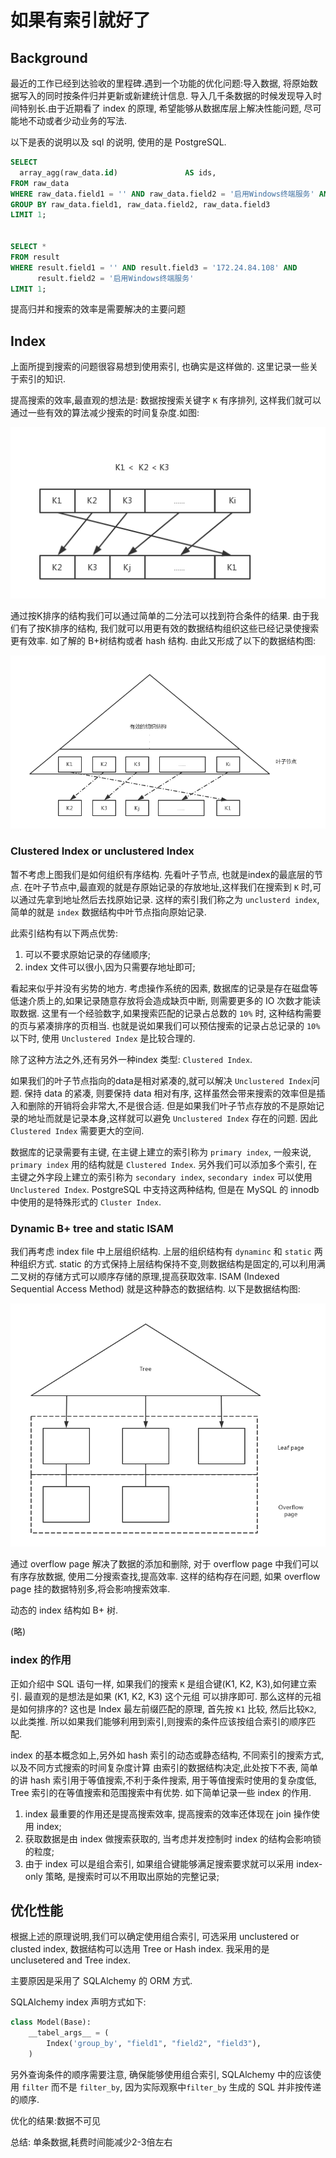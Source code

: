 # 如果有索引就好了

## Background
最近的工作已经到达验收的里程碑.遇到一个功能的优化问题:导入数据, 将原始数据写入的同时按条件归并更新或新建统计信息. 
导入几千条数据的时候发现导入时间特别长.由于近期看了 index 的原理, 希望能够从数据库层上解决性能问题, 
尽可能地不动或者少动业务的写法.

以下是表的说明以及 sql 的说明, 使用的是 PostgreSQL.

```sql
SELECT
  array_agg(raw_data.id)               AS ids,
FROM raw_data
WHERE raw_data.field1 = '' AND raw_data.field2 = '启用Windows终端服务' AND raw_data.field3 = '172.24.84.108'
GROUP BY raw_data.field1, raw_data.field2, raw_data.field3
LIMIT 1;


SELECT *
FROM result
WHERE result.field1 = '' AND result.field3 = '172.24.84.108' AND
      result.field2 = '启用Windows终端服务'
LIMIT 1;
```

提高归并和搜索的效率是需要解决的主要问题

## Index 
上面所提到搜索的问题很容易想到使用索引, 也确实是这样做的. 这里记录一些关于索引的知识.

提高搜索的效率,最直观的想法是: 数据按搜索关键字 `K` 有序排列,
这样我们就可以通过一些有效的算法减少搜索的时间复杂度.如图:

![按 K 排序](/img/sort-k.png)

通过按K排序的结构我们可以通过简单的二分法可以找到符合条件的结果. 由于我们有了按K排序的结构, 
我们就可以用更有效的数据结构组织这些已经记录使搜索更有效率. 如了解的 B+树结构或者 hash 结构.
由此又形成了以下的数据结构图:

![ ](/img/init-b-tree.png)


### Clustered Index or unclustered Index

暂不考虑上图我们是如何组织有序结构. 先看叶子节点, 也就是index的最底层的节点. 
在叶子节点中,最直观的就是存原始记录的存放地址,这样我们在搜索到 `K` 时,可以通过先拿到地址然后去找原始记录. 
这样的索引我们称之为 `unclusterd index`, 简单的就是 `index` 数据结构中叶节点指向原始记录. 

此索引结构有以下两点优势:
1. 可以不要求原始记录的存储顺序;
2. index 文件可以很小,因为只需要存地址即可;

看起来似乎并没有劣势的地方. 考虑操作系统的因素, 数据库的记录是存在磁盘等低速介质上的,如果记录随意存放将会造成缺页中断,
则需要更多的 IO 次数才能读取数据. 这里有一个经验数字,如果搜索匹配的记录占总数的 `10%` 时, 这种结构需要的页与紧凑排序的页相当.
也就是说如果我们可以预估搜索的记录占总记录的 `10%` 以下时, 使用 `Unclustered Index` 是比较合理的.

除了这种方法之外,还有另外一种index 类型: `Clustered Index`.

如果我们的叶子节点指向的data是相对紧凑的,就可以解决 `Unclustered Index`问题. 
保持 data 的紧凑, 则要保持 data 相对有序, 这样虽然会带来搜索的效率但是插入和删除的开销将会非常大,不是很合适.
但是如果我们叶子节点存放的不是原始记录的地址而就是记录本身,这样就可以避免 `Unclustered Index` 存在的问题.
因此 `Clustered Index` 需要更大的空间.

数据库的记录需要有主键, 在主键上建立的索引称为 `primary index`, 一般来说, `primary index` 用的结构就是 `Clustered Index`.
另外我们可以添加多个索引, 在主键之外字段上建立的索引称为 `secondary index`, `secondary index` 可以使用 `Unclustered Index`.
PostgreSQL 中支持这两种结构, 但是在 MySQL 的 innodb 中使用的是特殊形式的 `Cluster Index`.

### Dynamic B+ tree and static ISAM

我们再考虑 index file 中上层组织结构. 上层的组织结构有 `dynaminc` 和 `static` 两种组织方式. 
static 的方式保持上层结构保持不变,则数据结构是固定的,可以利用满二叉树的存储方式可以顺序存储的原理,提高获取效率.
ISAM (Indexed Sequential Access Method) 就是这种静态的数据结构. 以下是数据结构图:

![ ISAM ](/img/isam.png)

通过 overflow page 解决了数据的添加和删除, 对于 overflow page 中我们可以有序存放数据, 使用二分搜索查找,提高效率.
这样的结构存在问题, 如果 overflow page 挂的数据特别多,将会影响搜索效率.

动态的 index 结构如 B+ 树. 

(略)

### index 的作用
正如介绍中 SQL 语句一样, 如果我们的搜索 `K` 是组合键(K1, K2, K3),如何建立索引. 最直观的是想法是如果 (K1, K2, K3) 这个元组
可以排序即可. 那么这样的元祖是如何排序的? 这也是 Index 最左前缀匹配的原理, 首先按 `K1` 比较, 然后比较`K2`, 以此类推.
所以如果我们能够利用到索引,则搜索的条件应该按组合索引的顺序匹配.

index 的基本概念如上,另外如 hash 索引的动态或静态结构, 不同索引的搜索方式, 以及不同方式搜索的时间复杂度计算
由索引的数据结构决定,此处按下不表, 简单的讲 hash 索引用于等值搜索,不利于条件搜索, 用于等值搜索时使用的复杂度低, 
Tree 索引的在等值搜索和范围搜索中有优势. 如下简单记录一些 index 的作用.

1. index 最重要的作用还是提高搜索效率, 提高搜索的效率还体现在 join 操作使用 index;
2. 获取数据是由 index 做搜索获取的, 当考虑并发控制时 index 的结构会影响锁的粒度;
3. 由于 index 可以是组合索引, 如果组合键能够满足搜索要求就可以采用 index-only 策略, 是搜索时可以不用取出原始的完整记录;


## 优化性能
根据上述的原理说明,我们可以确定使用组合索引, 可选采用 unclustered  or clusted index, 数据结构可以选用 Tree or Hash index.
我采用的是 unclusetered and Tree index.

主要原因是采用了 SQLAlchemy 的 ORM 方式.

SQLAlchemy index 声明方式如下:

```python
class Model(Base):
    __tabel_args__ = ( 
        Index('group_by', "field1", "field2", "field3"),
    )
``` 

另外查询条件的顺序需要注意, 确保能够使用组合索引, SQLAlchemy 中的应该使用 `filter` 而不是 `filter_by`, 因为实际观察中`filter_by`
生成的 SQL 并非按传递的顺序.

优化的结果:数据不可见

总结: 单条数据,耗费时间能减少2-3倍左右
